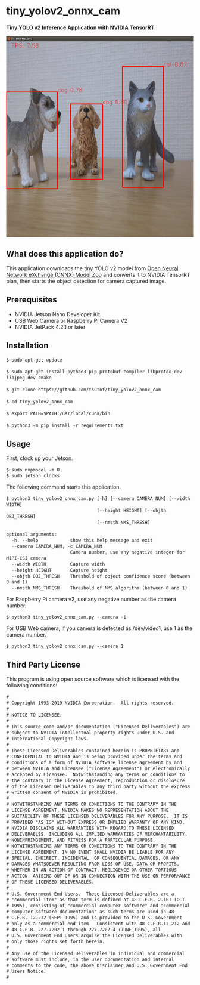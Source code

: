 # tiny_yolov2_onnx_cam
**Tiny YOLO v2 Inference Application with NVIDIA TensorRT**

<img src="./screenshot.png" alt="Screenshot" title="Screenshot" width="540" height="540">

## What does this application do?

This application downloads the tiny YOLO v2 model from [Open Neural Network eXchange (ONNX) Model Zoo](https://github.com/onnx/models) and converts it to NVIDIA TensorRT plan, then starts the object detection for camera captured image.

## Prerequisites

- NVIDIA Jetson Nano Developer Kit
- USB Web Camera or Raspberry Pi Camera V2
- NVIDIA JetPack 4.2.1 or later

## Installation

```
$ sudo apt-get update

$ sudo apt-get install python3-pip protobuf-compiler libprotoc-dev libjpeg-dev cmake

$ git clone https://github.com/tsutof/tiny_yolov2_onnx_cam

$ cd tiny_yolov2_onnx_cam

$ export PATH=$PATH:/usr/local/cuda/bin

$ python3 -m pip install -r requirements.txt
```

## Usage

First, clock up your Jetson.

```
$ sudo nvpmodel -m 0
$ sudo jetson_clocks
```

The following command starts this application.

```
$ python3 tiny_yolov2_onnx_cam.py [-h] [--camera CAMERA_NUM] [--width WIDTH]
                                  [--height HEIGHT] [--objth OBJ_THRESH]
                                  [--nmsth NMS_THRESH]

optional arguments:
  -h, --help            show this help message and exit
  --camera CAMERA_NUM, -c CAMERA_NUM
                        Camera number, use any negative integer for MIPI-CSI camera
  --width WIDTH         Capture width
  --height HEIGHT       Capture height
  --objth OBJ_THRESH    Threshold of object confidence score (between 0 and 1)
  --nmsth NMS_THRESH    Threshold of NMS algorithm (between 0 and 1)
```

For Raspberry Pi camera v2, use any negative number as the camera number.

```
$ python3 tiny_yolov2_onnx_cam.py --camera -1 
```

For USB Web camera, if you camera is detected as /dev/video1, use 1 as the camera number.

```
$ python3 tiny_yolov2_onnx_cam.py --camera 1
```

## Third Party License

This program is using open source software which is licensed with the following conditions:

```
#
# Copyright 1993-2019 NVIDIA Corporation.  All rights reserved.
#
# NOTICE TO LICENSEE:
#
# This source code and/or documentation ("Licensed Deliverables") are
# subject to NVIDIA intellectual property rights under U.S. and
# international Copyright laws.
#
# These Licensed Deliverables contained herein is PROPRIETARY and
# CONFIDENTIAL to NVIDIA and is being provided under the terms and
# conditions of a form of NVIDIA software license agreement by and
# between NVIDIA and Licensee ("License Agreement") or electronically
# accepted by Licensee.  Notwithstanding any terms or conditions to
# the contrary in the License Agreement, reproduction or disclosure
# of the Licensed Deliverables to any third party without the express
# written consent of NVIDIA is prohibited.
#
# NOTWITHSTANDING ANY TERMS OR CONDITIONS TO THE CONTRARY IN THE
# LICENSE AGREEMENT, NVIDIA MAKES NO REPRESENTATION ABOUT THE
# SUITABILITY OF THESE LICENSED DELIVERABLES FOR ANY PURPOSE.  IT IS
# PROVIDED "AS IS" WITHOUT EXPRESS OR IMPLIED WARRANTY OF ANY KIND.
# NVIDIA DISCLAIMS ALL WARRANTIES WITH REGARD TO THESE LICENSED
# DELIVERABLES, INCLUDING ALL IMPLIED WARRANTIES OF MERCHANTABILITY,
# NONINFRINGEMENT, AND FITNESS FOR A PARTICULAR PURPOSE.
# NOTWITHSTANDING ANY TERMS OR CONDITIONS TO THE CONTRARY IN THE
# LICENSE AGREEMENT, IN NO EVENT SHALL NVIDIA BE LIABLE FOR ANY
# SPECIAL, INDIRECT, INCIDENTAL, OR CONSEQUENTIAL DAMAGES, OR ANY
# DAMAGES WHATSOEVER RESULTING FROM LOSS OF USE, DATA OR PROFITS,
# WHETHER IN AN ACTION OF CONTRACT, NEGLIGENCE OR OTHER TORTIOUS
# ACTION, ARISING OUT OF OR IN CONNECTION WITH THE USE OR PERFORMANCE
# OF THESE LICENSED DELIVERABLES.
#
# U.S. Government End Users.  These Licensed Deliverables are a
# "commercial item" as that term is defined at 48 C.F.R. 2.101 (OCT
# 1995), consisting of "commercial computer software" and "commercial
# computer software documentation" as such terms are used in 48
# C.F.R. 12.212 (SEPT 1995) and is provided to the U.S. Government
# only as a commercial end item.  Consistent with 48 C.F.R.12.212 and
# 48 C.F.R. 227.7202-1 through 227.7202-4 (JUNE 1995), all
# U.S. Government End Users acquire the Licensed Deliverables with
# only those rights set forth herein.
#
# Any use of the Licensed Deliverables in individual and commercial
# software must include, in the user documentation and internal
# comments to the code, the above Disclaimer and U.S. Government End
# Users Notice.
#
```
